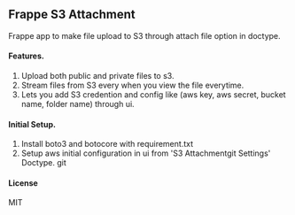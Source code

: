 ## Frappe S3 Attachment

Frappe app to make file upload to S3 through attach file option in doctype.

#### Features.

1. Upload both public and private files to s3.
2. Stream files from S3 every when you view the file everytime.
3. Lets you add S3 credention and config like 
    (aws key, aws secret, bucket name, folder name) through ui.

#### Initial Setup.

1. Install boto3 and botocore with requirement.txt
2.  Setup aws initial configuration in ui from 'S3 Attachmentgit  Settings' Doctype.
    git

#### License

MIT